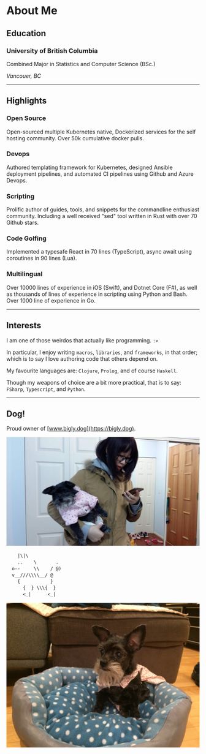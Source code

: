 # About Me

## Education

### University of British Columbia

Combined Major in Statistics and Computer Science (BSc.)

_Vancouer, BC_

---

## Highlights

### Open Source

Open-sourced multiple Kubernetes native, Dockerized services for the self hosting community.
Over 50k cumulative docker pulls.

### Devops

Authored templating framework for Kubernetes, designed Ansible deployment pipelines, and automated CI pipelines using Github and Azure Devops.

### Scripting

Prolific author of guides, tools, and snippets for the commandline enthusiast community. Including a well received "sed" tool written in Rust with over 70 Github stars.

### Code Golfing

Implemented a typesafe React in 70 lines (TypeScript), async await using coroutines in 90 lines (Lua).

### Multilingual

Over 10000 lines of experience in iOS (Swift), and Dotnet Core (F#), as well as thousands of lines of experience in scripting using Python and Bash. Over 1000 line of experience in Go.

---

## Interests

I am one of those weirdos that actually like programming. `:>`

In particular, I enjoy writing `macros`, `libraries`, and `frameworks`, in that order; which is to say I love authoring code that others depend on.

My favourite languages are: `Clojure`, `Prolog`, and of course `Haskell`.

Though my weapons of choice are a bit more practical, that is to say: `FSharp`, `Typescript`, and `Python`.

---

## Dog!

Proud owner of [www.bigly.dog](https://bigly.dog).

![me with dog.jpg](https://github.com/ms-jpq/simple-markdown-showcase/raw/master/assets/dog_pic.jpg)

```txt
    |\|\
    ..    \       .
  o--     \\    / @)
  v__///\\\\__/ @
    {           }
      {  } \\\{  }
      <_|      <_|
```

![dog with cape.jpg](https://github.com/ms-jpq/simple-markdown-showcase/raw/master/assets/super_dog.jpg)

